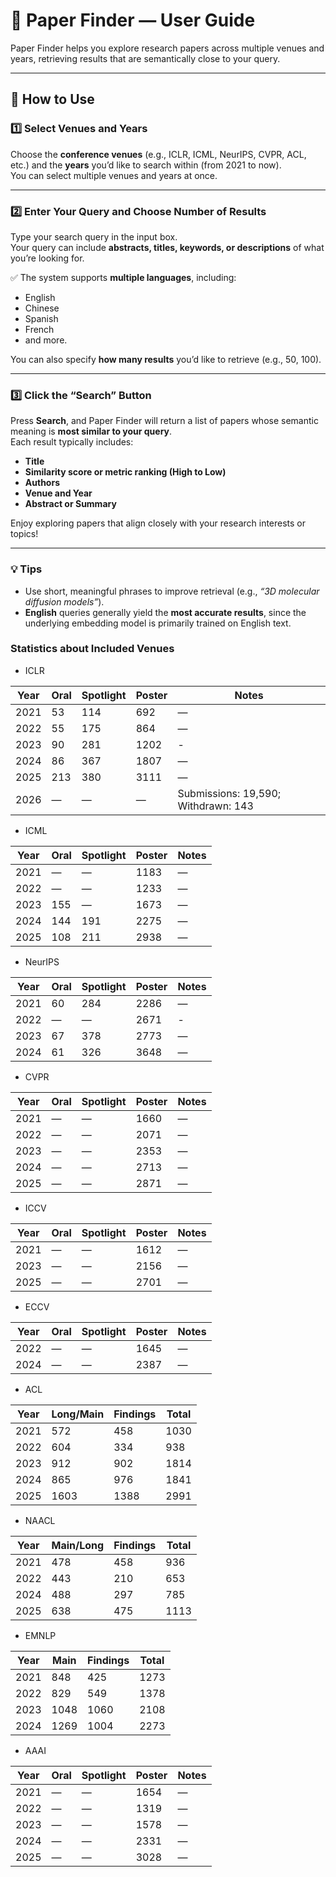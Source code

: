 # 🧭 Paper Finder — User Guide

Paper Finder helps you explore research papers across multiple venues and years, retrieving results that are semantically close to your query.

---

## 🧩 How to Use

### **1️⃣ Select Venues and Years**
Choose the **conference venues** (e.g., ICLR, ICML, NeurIPS, CVPR, ACL, etc.) and the **years** you’d like to search within (from 2021 to now).  
You can select multiple venues and years at once.

---

### **2️⃣ Enter Your Query and Choose Number of Results**
Type your search query in the input box.  
Your query can include **abstracts, titles, keywords, or descriptions** of what you’re looking for.  

✅ The system supports **multiple languages**, including:
- English  
- Chinese  
- Spanish  
- French  
- and more.

You can also specify **how many results** you’d like to retrieve (e.g., 50, 100).

---

### **3️⃣ Click the “Search” Button**
Press **Search**, and Paper Finder will return a list of papers whose semantic meaning is **most similar to your query**.  
Each result typically includes:
- **Title**
- **Similarity score or metric ranking (High to Low)**
- **Authors**
- **Venue and Year**
- **Abstract or Summary**

Enjoy exploring papers that align closely with your research interests or topics!

---

### 💡 Tips
- Use short, meaningful phrases to improve retrieval (e.g., *“3D molecular diffusion models”*).  
- **English** queries generally yield the **most accurate results**, since the underlying embedding model is primarily trained on English text.  
  

### Statistics about Included Venues

- ICLR

| Year | Oral | Spotlight | Poster | Notes                               |
| ---- | ---- | --------- | ------ | ----------------------------------- |
| 2021 | 53   | 114       | 692    | —                                   |
| 2022 | 55   | 175       | 864    | —                                   |
| 2023 | 90   | 281       | 1202   | -                                   |
| 2024 | 86   | 367       | 1807   | —                                   |
| 2025 | 213  | 380       | 3111   | —                                   |
| 2026 | —    | —         | —      | Submissions: 19,590; Withdrawn: 143 |

- ICML

| Year | Oral | Spotlight | Poster | Notes             |
| ---- | ---- | --------- | ------ | ----------------- |
| 2021 | —    | —         | 1183   | —                 |
| 2022 | —    | —         | 1233   | —                 |
| 2023 | 155    | —         | 1673   | —                 |
| 2024 | 144  | 191       | 2275   | —                 |
| 2025 | 108  | 211       | 2938   | —                 |

- NeurIPS

| Year | Oral | Spotlight | Poster | Notes                          |
| ---- | ---- | --------- | ------ | ------------------------------ |
| 2021 | 60   | 284       | 2286   | —                              |
| 2022 | —    | —         | 2671   | -                              |
| 2023 | 67   | 378       | 2773   | —                              |
| 2024 | 61   | 326       | 3648   | —                              |


- CVPR

| Year | Oral | Spotlight | Poster | Notes |
| ---- | ---- | --------- | ------ | ----- |
| 2021 | —    | —         | 1660   | —     |
| 2022 | —    | —         | 2071   | —     |
| 2023 | —    | —         | 2353   | —     |
| 2024 | —    | —         | 2713   | —     |
| 2025 | —    | —         | 2871   | —     |

- ICCV

| Year | Oral | Spotlight | Poster | Notes |
| ---- | ---- | --------- | ------ | ----- |
| 2021 | —    | —         | 1612   | —     |
| 2023 | —    | —         | 2156   | —     |
| 2025 | —    | —         | 2701   | —     |

- ECCV

| Year | Oral | Spotlight | Poster | Notes |
| ---- | ---- | --------- | ------ | ----- |
| 2022 | —    | —         | 1645   | —     |
| 2024 | —    | —         | 2387   | —     |

- ACL

| Year | Long/Main | Findings | Total |
| ---- | --------- | -------- | ----- |
| 2021 | 572       | 458      | 1030  |
| 2022 | 604       | 334      | 938   |
| 2023 | 912       | 902      | 1814  |
| 2024 | 865       | 976      | 1841  |
| 2025 | 1603      | 1388     | 2991  |

- NAACL

| Year | Main/Long | Findings | Total |
| ---- | --------- | -------- | ----- |
| 2021 | 478       | 458      | 936   |
| 2022 | 443       | 210      | 653   |
| 2024 | 488       | 297      | 785   |
| 2025 | 638       | 475      | 1113  |

- EMNLP

| Year | Main | Findings | Total |
| ---- | ---- | -------- | ----- |
| 2021 | 848  | 425      | 1273  |
| 2022 | 829  | 549      | 1378  |
| 2023 | 1048 | 1060     | 2108  |
| 2024 | 1269 | 1004     | 2273  |

- AAAI

| Year | Oral | Spotlight | Poster | Notes |
| ---- | ---- | --------- | ------ | ----- |
| 2021 | —    | —         | 1654   | —     |
| 2022 | —    | —         | 1319   | —     |
| 2023 | —    | —         | 1578   | —     |
| 2024 | —    | —         | 2331   | —     |
| 2025 | —    | —         | 3028   | —     |






